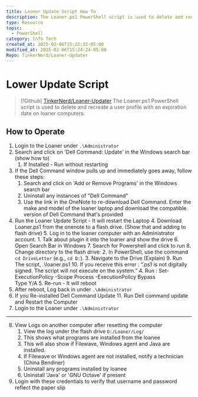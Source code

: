 ```yaml
---
title: Loaner Update Script How To
description: The Loaner.ps1 PowerShell script is used to delete and recreate a user profile with an expiration date on loaner computers.
type: Resource
topic:
  - PowerShell
category: Info Tech
created_at: 2025-02-06T15:22:32-05:00
modified_at: 2025-02-06T15:24:24-05:00
Repo: TinkerNerd/Loaner-Updater
---
```

# Lower Update Script

> [!Github] [TinkerNerd/Loaner-Updater](https://github.com/tinkernerd/loaner-updater)
> The Loaner.ps1 PowerShell script is used to delete and recreate a user profile with an expiration date on loaner computers.
    

## How to Operate
1. Login to the Loaner under `.\Administrator`
2. Search and click on 'Dell Command: Update' in the Windows search bar (show how to)
	1. If Installed - Run without restarting
3. If the Dell Command window pulls up and immediately goes away, follow these steps:
	1. Search and click on 'Add or Remove Programs' in the Windows search bar
	2. Uninstall any instances of "Dell Command"
	3. Use the link in the OneNote to re-download Dell Command. Enter the make and model of the loaner laptop and download the compatible version of Dell Command that's provided
4. Run the Loaner Update Script - It will restart the Laptop
	4. Download Loaner.ps1 from the onenote to a flash drive. (Show that and adding to flash drive)
	5. Log in to the loaner computer with an Administrator account.
		1. Talk about plugin it into the loaner and show the drive
	6. Open Search Bar in Windows
	7. Search for Powershell and click to run
	8. Change directory to the flash drive:
		2. In PowerShell, use the command `cd DriveLetter` (e.g., `cd D:`).
		3. Navigate to the Drive (Explain)
	9. Run The script, .\loaner.ps1
	10. If you receive this error : “.ps1 is not digitally signed. The script will not execute on the system.”
		4. Run : Set-ExecutionPolicy -Scope Process -ExecutionPolicy Bypass  
		    Type Y/A
		5. Re-run - It will reboot
5. After reboot, Log back in under `.\Administrator`
6. If you Re-installed Dell Command Update
	11. Run Dell command update and Restart the Computer
7. Login to the Loaner under `.\Administrator`
---
8. View Logs on another computer after resetting the computer
	1. View the log under the flash drive `D:/Loaner/Log/`
	2. This shows what programs are installed from the loanee
	3. This will also show if Filewave, Windows agent and Java are installed.
	4. If Filewave or Windows agent are not installed, notify a technician (China Bendiner)
	5. Uninstall any programs installed by loanee
	6. Uninstall 'Java' or 'GNU Octave' if present
9. Login with these credentials to verify that username and password reflect the paper slip
